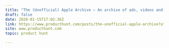 ```yaml
---
title: "The (Unofficial) Apple Archive — An archive of ads, videos and historical Apple material"
draft: false
date: 2020-01-15T17:02:36Z
link: https://www.producthunt.com/posts/the-unofficial-apple-archive?utm_medium=RSS&utm_source=hune
site: www.producthunt.com
topic: product hunt  

---
```

